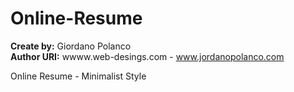 Online-Resume
=============

<strong>Create by:</strong> Giordano Polanco<br>
<strong>Author URI:</strong> wwww.web-desings.com - www.jordanopolanco.com


Online Resume - Minimalist Style
